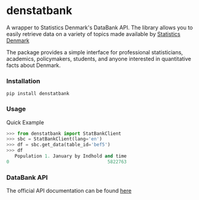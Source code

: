 # denstatbank

A wrapper to Statistics Denmark's DataBank API.
The library allows you to easily retrieve data on a variety of topics made available by [Statistics Denmark](https://www.dst.dk/en) 

The package provides a simple interface for professional statisticians, academics, policymakers, students, 
and anyone interested in quantitative facts about Denmark.

### Installation

```
pip install denstatbank
```

### Usage

Quick Example 
```python
>>> from denstatbank import StatBankClient
>>> sbc = StatBankClient(lang='en')
>>> df = sbc.get_data(table_id='bef5')
>>> df
   Population 1. January by Indhold and time
0                                    5822763
```


### DataBank API
The official API documentation can be found [here](https://www.dst.dk/en/Statistik/statistikbanken/api)
